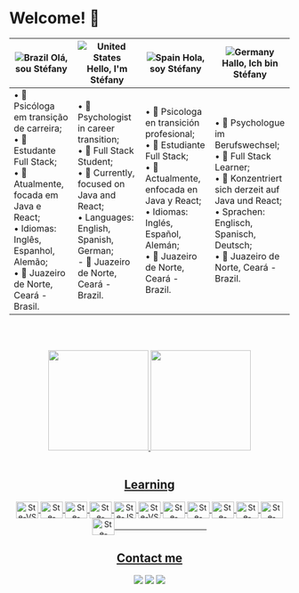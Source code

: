 # Welcome! 👋

| ![Brazil](https://raw.githubusercontent.com/stevenrskelton/flag-icon/master/png/16/country-4x3/br.png "Brazil") Olá, sou Stéfany | ![United States](https://raw.githubusercontent.com/stevenrskelton/flag-icon/master/png/16/country-4x3/us.png "United States") Hello, I'm Stéfany | ![Spain](https://raw.githubusercontent.com/stevenrskelton/flag-icon/master/png/16/country-4x3/es.png "Spain") Hola, soy Stéfany  | ![Germany](https://raw.githubusercontent.com/stevenrskelton/flag-icon/master/png/16/country-4x3/de.png "Germany") Hallo, Ich bin Stéfany |
| --- | --- | --- | --- |
| • 🔱 Psicóloga em transição de carreira;<br>• 📝 Estudante Full Stack;<br>• 📝 Atualmente, focada em Java e React;<br>• Idiomas:<br> Inglês, Espanhol, Alemão;<br>• 📍 Juazeiro de Norte, Ceará - Brasil. | • 🔱 Psychologist in career transition;<br>• 📝 Full Stack Student;<br>• 📝 Currently, focused on Java and React;<br>• Languages:<br> English, Spanish, German;<br> - 📍 Juazeiro de Norte, Ceará - Brazil. | • 🔱 Psicologa en transición profesional;<br>• 📝 Estudiante Full Stack;<br>• 📝 Actualmente, enfocada en Java y React;<br>• Idiomas:<br> Inglés, Español, Alemán;<br>• 📍 Juazeiro de Norte, Ceará - Brazil. | • 🔱 Psychologue im Berufswechsel;<br>• 📝 Full Stack Learner;<br>• 📝 Konzentriert sich derzeit auf Java und React;<br>• Sprachen:<br> Englisch, Spanisch, Deutsch;<br>• 📍 Juazeiro de Norte, Ceará - Brazil. |

<img align="right">
<div align="center">

<br><br>
<div align = "center">  
<a href="https://github.com/Stephmarquess">
<img loading="lazy" height="180em" src="https://github-readme-stats.vercel.app/api/top-langs/?username=Stephmarquess&layout=compact&langs_count=7&theme=dracula&title_color=32CD32"/>
<img loading="lazy" height="180em" src="https://github-readme-stats.vercel.app/api?username=Stephmarquess&show_icons=true&theme=dracula&include_all_commits=true&count_private=true&title_color=32CD32"/>
</div>  

<div style="display: inline_block" align = "center"><br> 
  <h2> Learning </h2>
  <img align="center" alt="Ste-VS" height="30" width="40" src="https://cdn.jsdelivr.net/gh/devicons/devicon/icons/vscode/vscode-original.svg">  
  <img align="center" alt="Ste-Html" height="30" width="40" src="https://cdn.jsdelivr.net/gh/devicons/devicon/icons/html5/html5-original.svg">
  <img align="center" alt="Ste-CSS" height="30" width="40" src="https://cdn.jsdelivr.net/gh/devicons/devicon/icons/css3/css3-original.svg">
 <img align="center" alt="Ste-bootstrap" height="30" width="40" src="https://cdn.jsdelivr.net/gh/devicons/devicon/icons/bootstrap/bootstrap-original.svg">  
  <img align="center" alt="Ste-JS" height="30" width="40" src="https://cdn.jsdelivr.net/gh/devicons/devicon/icons/javascript/javascript-plain.svg"> 
  <img align="center" alt="Ste-VS" height="30" width="40" src="https://skillicons.dev/icons?i=github">  
  <img align="center" alt="Ste-Java" height="30" width="40" src="https://cdn.jsdelivr.net/gh/devicons/devicon/icons/java/java-original.svg"> 
  <img align="center" alt="Ste-Linux" height="30" width="40" src="https://cdn.jsdelivr.net/gh/devicons/devicon/icons/linux/linux-original.svg">   
  <img align="center" alt="Ste-Mysql" height="30" width="40" src="https://cdn.jsdelivr.net/gh/devicons/devicon/icons/mysql/mysql-original.svg"> 
  <img align="center" alt="Ste-Nodejs" height="30" width="40" src="https://cdn.jsdelivr.net/gh/devicons/devicon/icons/nodejs/nodejs-original.svg">
  <img align="center" alt="Ste-react" height="30" width="40" src="https://cdn.jsdelivr.net/gh/devicons/devicon/icons/react/react-original.svg">
  <img align="center" alt="Ste-visualstudio" height="30" width="40" src="https://cdn.jsdelivr.net/gh/devicons/devicon/icons/visualstudio/visualstudio-plain.svg">ㅤ ㅤㅤㅤ ㅤ ㅤㅤ ㅤㅤ ㅤ ㅤ

  <h2> Contact me </h2>
  <a href="https://www.linkedin.com/in/st%C3%A9fany-marques/" target="_blank"><img src="https://img.shields.io/badge/-LinkedIn-%230077B5?style=for-the-badge&logo=linkedin&logoColor=white" target="_blank"></a>
  <a href =mailto:stefany.marques06@gmail.com"><img src="https://img.shields.io/badge/-Gmail-%23333?style=for-the-badge&logo=gmail&logoColor=white" target="_blank"></a>
  <a href="https://instagram.com/stephmarques_" target="_blank"><img src="https://img.shields.io/badge/-Instagram-%23E4405F?style=for-the-badge&logo=instagram&logoColor=white" target="_blank"></a>
</div>
